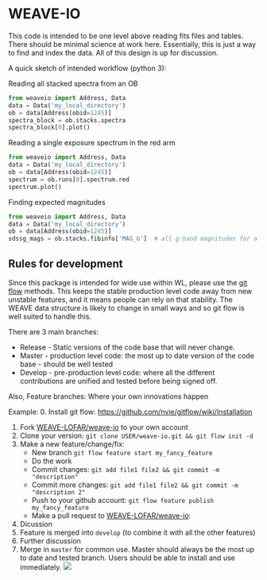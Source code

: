 # WEAVE-IO

This code is intended to be one level above reading fits files and tables. 
There should be minimal science at work here. Essentially, this is just a way to find and index the data.
All of this design is up for discussion.

A quick sketch of intended workflow (python 3):

Reading all stacked spectra from an OB
```python
from weaveio import Address, Data
data = Data('my_local_directory')
ob = data[Address(obid=1245)]
spectra_block = ob.stacks.spectra
spectra_block[0].plot()
```
Reading a single exposure spectrum in the red arm
```python
from weaveio import Address, Data
data = Data('my_local_directory')
ob = data[Address(obid=1245)]
spectrum = ob.runs[0].spectrum.red
spectrum.plot()
```

Finding expected magnitudes
```python
from weaveio import Address, Data
data = Data('my_local_directory')
ob = data[Address(obid=1245)]
sdssg_mags = ob.stacks.fibinfo['MAG_G']  # all g-band magnitudes for all stacked data
``` 

## Rules for development
Since this package is intended for wide use within WL, please use the [git flow](https://jeffkreeftmeijer.com/git-flow/) methods.
This keeps the stable production level code away from new unstable features, and it means people can rely on that stability.
The WEAVE data structure is likely to change in small ways and so git flow is well suited to handle this.

There are 3 main branches:

* Release - Static versions of the code base that will never change.
* Master - production level code: the most up to date version of the code base - should be well tested
* Develop - pre-production level code: where all the different contributions are unified and tested before being signed off.

Also, Feature branches: Where your own innovations happen

Example:
0. Install git flow: https://github.com/nvie/gitflow/wiki/Installation
1. Fork [WEAVE-LOFAR/weave-io](https://github.com/WEAVE-LOFAR/weave-io) to your own account
2. Clone your version: `git clone USER/weave-io.git && git flow init -d`
3. Make a new feature/change/fix:
    * New branch `git flow feature start my_fancy_feature`
    * Do the work
    * Commit changes: `git add file1 file2 && git commit -m "description"`
    * Commit more changes: `git add file1 file2 && git commit -m "description 2"`
    * Push to your github account: `git flow feature publish my_fancy_feature`
    * Make a pull request to [WEAVE-LOFAR/weave-io](https://github.com/WEAVE-LOFAR/QAG/compare/): 
4. Dicussion
5. Feature is merged into `develop` (to combine it with all the other features)
6. Further discussion
7. Merge in `master` for common use. Master should always be the most up to date and tested branch. 
Users should be able to install and use immediately.
![](https://blog.axosoft.com/wp-content/uploads/2018/03/FlowChart-701x1024.png)